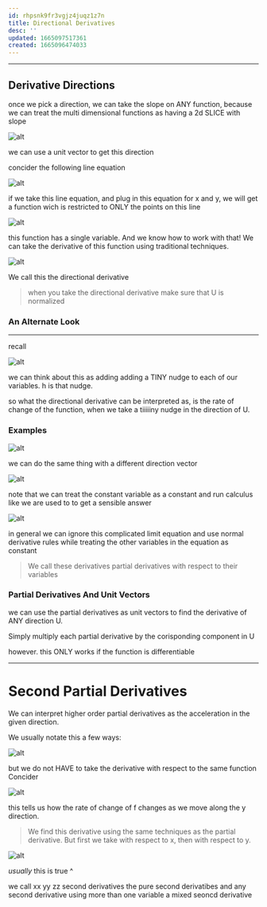 ```yaml
---
id: rhpsnk9fr3vgjz4juqz1z7n
title: Directional Derivatives
desc: ''
updated: 1665097517361
created: 1665096474033
---
```

___

## Derivative Directions

once we pick a direction, we can 
take the slope on ANY function, because we can treat the multi dimensional functions as having a 2d SLICE with slope

![alt](./assets/images/hill.svg)

we can use a unit vector to get this direction

concider the following line equation

![alt](./assets/images/line_concideration.svg)

if we take this line equation, and plug in this equation for x and y, we will get a function wich is restricted to ONLY the points on this line

![alt](./assets/images/multi_limit_key.svg)

this function has a single variable. And we know how to work with that! We can take the derivative of this function using traditional techniques.

![alt](./assets/images/directional_derivative_def.svg)

We call this the directional derivative

> when you take the directional derivative make sure that U is normalized

### An Alternate Look

___

recall

![alt](./assets/images/recall_directional_derivatives.svg)

we can think about this as adding adding a TINY nudge to each of our variables. h is that nudge. 

so what the directional derivative can be interpreted as, is the rate of change of the function, when we take a tiiiiiny nudge in the direction of U. 


### Examples

![alt](./assets/images/directional_d_example.svg)

we can do the same thing with a different direction vector

![alt](./assets/images/i_unit_derivative.svg)

note that we can treat the constant variable as a constant and run calculus like we are used to to get a sensible answer

![alt](./assets/images/j_unit_derivative.svg)

in general we can ignore this complicated limit equation and use normal derivative rules while treating the other variables in the equation as constant

> We call these derivatives partial derivatives with respect to their variables


### Partial Derivatives And Unit Vectors

we can use the partial derivatives as unit vectors to find the derivative of ANY direction U.

Simply multiply each partial derivative by the corisponding component in U

however. this ONLY works if the function is differentiable

___

# Second Partial Derivatives

We can interpret higher order partial derivatives as the acceleration in the given direction.

We usually notate this a few ways:

![alt](./assets/images/notational_trick_partial_derivatives.svg)

but we do not HAVE to take the derivative with respect to the same function Concider

![alt](./assets/images/derivative_with_respect_to_diff_var.svg)

this tells us how the rate of change of f changes as we move along the y direction.

> We find this derivative using the same techniques as the partial derivative. But first we take with respect to x, then with respect to y.


![alt](./assets/images/partial_derivative_continuity.svg)

*usually* this is true ^

we call xx yy zz second derivatives the pure second derivatibes and any second derivative using more than one variable a mixed seoncd derivative


